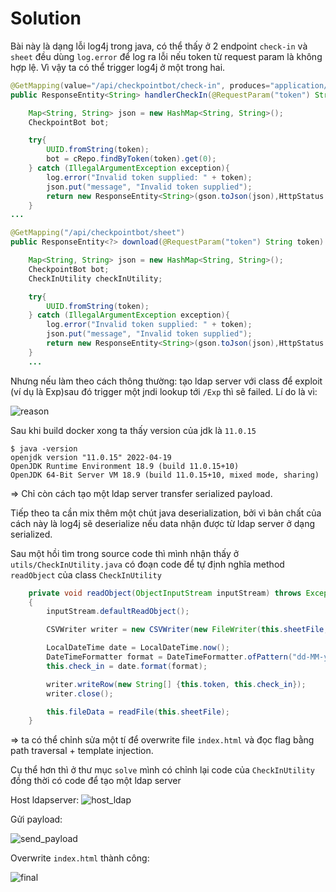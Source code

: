 # Solution

Bài này là dạng lỗi log4j trong java, có thể thấy ở 2 endpoint `check-in` và `sheet` đều dùng `log.error` để log ra lỗi nếu token từ request param là không hợp lệ. Vì vậy ta có thể trigger log4j ở một trong hai.

```java
@GetMapping(value="/api/checkpointbot/check-in", produces="application/json")
public ResponseEntity<String> handlerCheckIn(@RequestParam("token") String token) {

    Map<String, String> json = new HashMap<String, String>();
    CheckpointBot bot;

    try{
        UUID.fromString(token);
        bot = cRepo.findByToken(token).get(0);
    } catch (IllegalArgumentException exception){
        log.error("Invalid token supplied: " + token);
        json.put("message", "Invalid token supplied");
        return new ResponseEntity<String>(gson.toJson(json),HttpStatus.UNAUTHORIZED);
    }
...
```


```java
@GetMapping("/api/checkpointbot/sheet")
public ResponseEntity<?> download(@RequestParam("token") String token) throws Exception {

    Map<String, String> json = new HashMap<String, String>();
    CheckpointBot bot;
    CheckInUtility checkInUtility;

    try{
        UUID.fromString(token);
    } catch (IllegalArgumentException exception){
        log.error("Invalid token supplied: " + token);
        json.put("message", "Invalid token supplied");
        return new ResponseEntity<String>(gson.toJson(json),HttpStatus.UNAUTHORIZED);
    }
    ...
```

Nhưng nếu làm theo cách thông thường: tạo ldap server với class để exploit (ví dụ là Exp)sau đó trigger một jndi lookup tới `/Exp` thì sẽ failed. Lí do là vì:

![reason](https://user-images.githubusercontent.com/77546253/174995110-9f3c269e-5edb-4776-b6f7-775f73913fd7.png)


Sau khi build docker xong ta thấy version của jdk là `11.0.15`

```
$ java -version
openjdk version "11.0.15" 2022-04-19
OpenJDK Runtime Environment 18.9 (build 11.0.15+10)
OpenJDK 64-Bit Server VM 18.9 (build 11.0.15+10, mixed mode, sharing)
```

=> Chỉ còn cách tạo một ldap server transfer serialized payload.

Tiếp theo ta cần mix thêm một chút java deserialization, bởi vì bản chất của cách này là log4j sẽ deserialize nếu data nhận được từ ldap server ở dạng serialized.

Sau một hồi tìm trong source code thì mình nhận thấy ở `utils/CheckInUtility.java` có đoạn code để tự định nghĩa method `readObject` của class `CheckInUtility`


```java
    private void readObject(ObjectInputStream inputStream) throws Exception
    {
        inputStream.defaultReadObject();

        CSVWriter writer = new CSVWriter(new FileWriter(this.sheetFile, true), '|', '\0','\0',"\n");

        LocalDateTime date = LocalDateTime.now();
        DateTimeFormatter format = DateTimeFormatter.ofPattern("dd-MM-yyyy HH:mm:ss");
        this.check_in = date.format(format);

        writer.writeRow(new String[] {this.token, this.check_in});
        writer.close();

        this.fileData = readFile(this.sheetFile);
    }
```

=> ta có thể chỉnh sửa một tí để overwrite file `index.html` và đọc flag bằng path traversal + template injection.

Cụ thể hơn thì ở thư mục `solve` mình có chỉnh lại code của `CheckInUtility` đồng thời có code để tạo một ldap server

Host ldapserver:
![host_ldap](https://user-images.githubusercontent.com/77546253/174995162-4e14ce0f-e5f1-4a3a-b61d-af1cc060acee.png)


Gửi payload:

![send_payload](https://user-images.githubusercontent.com/77546253/174995666-220ad48d-aa10-46dc-8ee6-273e7b1039ea.png)

Overwrite `index.html` thành công:

![final](https://user-images.githubusercontent.com/77546253/174995239-a1b538b9-87c9-4e11-a930-9f0ca5f5c24d.png)


